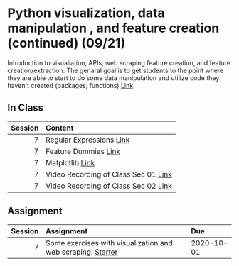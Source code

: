 Python visualization, data manipulation , and feature creation (continued) (09/21)
============================

Introduction to visualiation,  APIs, web scraping feature creation, and feature creation/extraction.  The genaral goal is to get students to the point where they are able to start to do some data manipulation and utilize code they haven't created (packages, functions) [Link](../../sessions/session7)

## In Class

|   Session | Content                                                                                                                                                |
|----------:|:-------------------------------------------------------------------------------------------------------------------------------------------------------|
|         7 | Regular Expressions [Link](../notebooks/03-viz-api-scraper/04-strings-regular-expressions)                                                             |
|         7 | Feature Dummies [Link](../notebooks/03-viz-api-scraper/05-features-dummies)                                                                            |
|         7 | Matplotlib [Link](../notebooks/03-viz-api-scraper/06-matplotlib)                                                                                       |
|         7 | Video Recording of Class Sec 01 [Link](https://rensselaer.webex.com/webappng/sites/rensselaer/recording/play/6bd4d10ef7a443838e020218e96144f5)         |
|         7 | Video Recording of Class Sec 02 [Link](https://rensselaer.webex.com/recordingservice/sites/rensselaer/recording/play/e210b8b46f824822b383e452c26ff3af) |


## Assignment

|   Session | Assignment                                                                                   | Due        |
|----------:|:---------------------------------------------------------------------------------------------|:-----------|
|         7 | Some exercises with visualization and web scraping. [Starter](../assignments/assignment4/hm) | 2020-10-01 |

